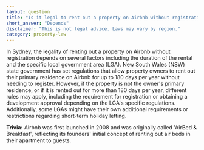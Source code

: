 ```yaml
---
layout: question
title: "Is it legal to rent out a property on Airbnb without registration in Sydney?"
short_answer: "Depends"
disclaimer: "This is not legal advice. Laws may vary by region."
category: property-law
---
```

In Sydney, the legality of renting out a property on Airbnb without registration depends on several factors including the duration of the rental and the specific local government area (LGA). New South Wales (NSW) state government has set regulations that allow property owners to rent out their primary residence on Airbnb for up to 180 days per year without needing to register. However, if the property is not the owner's primary residence, or if it is rented out for more than 180 days per year, different rules may apply, including the requirement for registration or obtaining a development approval depending on the LGA's specific regulations. Additionally, some LGAs might have their own additional requirements or restrictions regarding short-term holiday letting.

**Trivia:** Airbnb was first launched in 2008 and was originally called 'AirBed & Breakfast', reflecting its founders' initial concept of renting out air beds in their apartment to guests.
